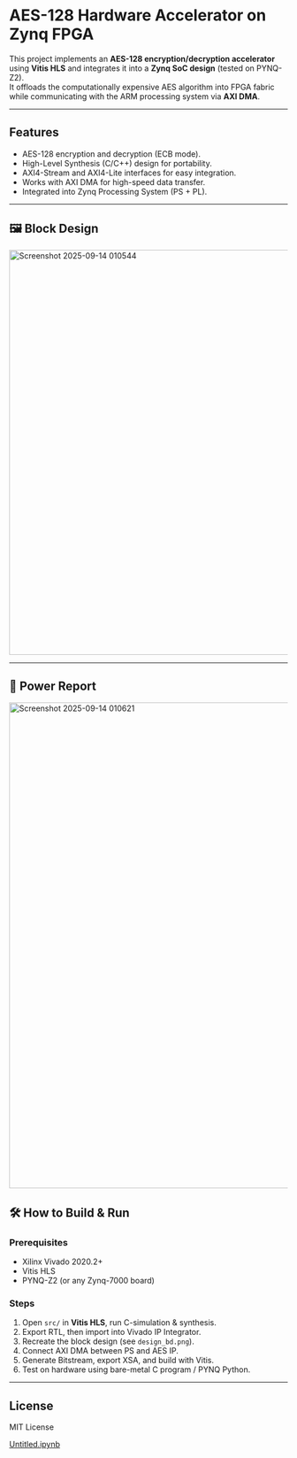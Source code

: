 # AES-128 Hardware Accelerator on Zynq FPGA

This project implements an **AES-128 encryption/decryption accelerator** using **Vitis HLS** and integrates it into a **Zynq SoC design** (tested on PYNQ-Z2).  
It offloads the computationally expensive AES algorithm into FPGA fabric while communicating with the ARM processing system via **AXI DMA**.

---

##  Features
- AES-128 encryption and decryption (ECB mode).
- High-Level Synthesis (C/C++) design for portability.
- AXI4-Stream and AXI4-Lite interfaces for easy integration.
- Works with AXI DMA for high-speed data transfer.
- Integrated into Zynq Processing System (PS + PL).



---

## 🖼 Block Design
<img width="1551" height="732" alt="Screenshot 2025-09-14 010544" src="https://github.com/user-attachments/assets/1844961e-040d-4706-b93f-e9fb44a9c438" />


---

## 🔋 Power Report
<img width="1486" height="878" alt="Screenshot 2025-09-14 010621" src="https://github.com/user-attachments/assets/3fef738c-7047-4d65-a5ee-a7c585a9e0ee" />



## 🛠️ How to Build & Run
### Prerequisites
- Xilinx Vivado 2020.2+
- Vitis HLS
- PYNQ-Z2 (or any Zynq-7000 board)

### Steps
1. Open `src/` in **Vitis HLS**, run C-simulation & synthesis.
2. Export RTL, then import into Vivado IP Integrator.
3. Recreate the block design (see `design_bd.png`).
4. Connect AXI DMA between PS and AES IP.
5. Generate Bitstream, export XSA, and build with Vitis.
6. Test on hardware using bare-metal C program / PYNQ Python.

---

##  License
MIT License

[Untitled.ipynb](https://github.com/user-attachments/files/22314707/Untitled.ipynb)

